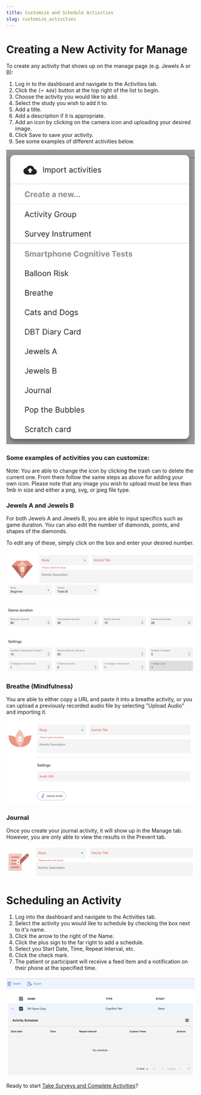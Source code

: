 ```yaml
---
title: Customize and Schedule Activities
slug: customize_activities
---
```

# Creating a New Activity for Manage

To create any activity that shows up on the manage page (e.g. Jewels A or B):

1. Log in to the dashboard and navigate to the Activities tab.
2. Click the `[+ Add]` button at the top right of the list to begin.
3. Choose the activity you would like to add.
4. Select the study you wish to add it to.
5. Add a title.
6. Add a description if it is appropriate.
7. Add an icon by clicking on the camera icon and uploading your desired image.
8. Click Save to save your activity.
9. See some examples of different activities below.

![](assets/activity_menu.jpg)

### Some examples of activities you can customize:

Note: You are able to change the icon by clicking the trash can to delete the current one. From there follow the same steps as above for adding your own icon. Please note that any image you wish to upload must be less than 1mb in size and either a png, svg, or jpeg file type.

### Jewels A and Jewels B

For both Jewels A and Jewels B, you are able to input specifics such as game duration. You can also edit the number of diamonds, points, and shapes of the diamonds.

To edit any of these, simply click on the box and enter your desired number.

![](assets/jewels.jpg)

### Breathe (Mindfulness)

You are able to either copy a URL and paste it into a breathe activity, or you can upload a previously recorded audio file by selecting "Upload Audio" and importing it.

![](assets/breathe.jpg)

### Journal

Once you create your journal activity, it will show up in the Manage tab. However, you are only able to view the results in the Prevent tab.

![](assets/journal.jpg)

# Scheduling an Activity

1. Log into the dashboard and navigate to the Activities tab.
2. Select the activity you would like to schedule by checking the box next to it's name.
3. Click the arrow to the right of the Name.
4. Click the plus sign to the far right to add a schedule.
5. Select you Start Date, Time, Repeat Interval, etc.
6. Click the check mark.
7. The patient or participant will receive a feed item and a notification on their phone at the specified time.

![](assets/schedule.jpg)

Ready to start [Take Surveys and Complete Activities](Take_Surveys_and_Complete_Activities.md)?
